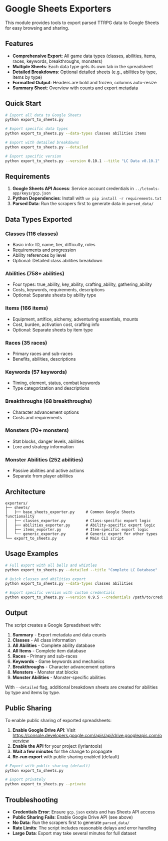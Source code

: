 # Google Sheets Exporters

This module provides tools to export parsed TTRPG data to Google Sheets for easy browsing and sharing.

## Features

- **Comprehensive Export**: All game data types (classes, abilities, items, races, keywords, breakthroughs, monsters)
- **Multiple Sheets**: Each data type gets its own tab in the spreadsheet
- **Detailed Breakdowns**: Optional detailed sheets (e.g., abilities by type, items by type)
- **Formatted Output**: Headers are bold and frozen, columns auto-resize
- **Summary Sheet**: Overview with counts and export metadata

## Quick Start

```bash
# Export all data to Google Sheets
python export_to_sheets.py

# Export specific data types
python export_to_sheets.py --data-types classes abilities items

# Export with detailed breakdowns
python export_to_sheets.py --detailed

# Export specific version
python export_to_sheets.py --version 0.10.1 --title "LC Data v0.10.1"
```

## Requirements

1. **Google Sheets API Access**: Service account credentials in `../lctools-app/keys/gcp.json`
2. **Python Dependencies**: Install with `uv pip install -r requirements.txt`
3. **Parsed Data**: Run the scrapers first to generate data in `parsed_data/`

## Data Types Exported

### Classes (116 classes)
- Basic info: ID, name, tier, difficulty, roles
- Requirements and progression
- Ability references by level
- Optional: Detailed class abilities breakdown

### Abilities (758+ abilities)
- Four types: true_ability, key_ability, crafting_ability, gathering_ability  
- Costs, keywords, requirements, descriptions
- Optional: Separate sheets by ability type

### Items (166 items)
- Equipment, artifice, alchemy, adventuring essentials, mounts
- Cost, burden, activation cost, crafting info
- Optional: Separate sheets by item type

### Races (35 races)
- Primary races and sub-races
- Benefits, abilities, descriptions

### Keywords (57 keywords)
- Timing, element, status, combat keywords
- Type categorization and descriptions

### Breakthroughs (68 breakthroughs)
- Character advancement options
- Costs and requirements

### Monsters (70+ monsters)
- Stat blocks, danger levels, abilities
- Lore and strategy information

### Monster Abilities (252 abilities)
- Passive abilities and active actions
- Separate from player abilities

## Architecture

```
exporters/
├── sheets/
│   ├── base_sheets_exporter.py     # Common Google Sheets functionality
│   ├── classes_exporter.py         # Class-specific export logic
│   ├── abilities_exporter.py       # Ability-specific export logic  
│   ├── items_exporter.py           # Item-specific export logic
│   └── generic_exporter.py         # Generic export for other types
└── export_to_sheets.py             # Main CLI script
```

## Usage Examples

```bash
# Full export with all bells and whistles
python export_to_sheets.py --detailed --title "Complete LC Database"

# Quick classes and abilities export
python export_to_sheets.py --data-types classes abilities

# Export specific version with custom credentials
python export_to_sheets.py --version 0.9.5 --credentials /path/to/creds.json
```

## Output

The script creates a Google Spreadsheet with:

1. **Summary** - Export metadata and data counts
2. **Classes** - All class information
3. **All Abilities** - Complete ability database
4. **All Items** - Complete item database  
5. **Races** - Primary and sub-races
6. **Keywords** - Game keywords and mechanics
7. **Breakthroughs** - Character advancement options
8. **Monsters** - Monster stat blocks
9. **Monster Abilities** - Monster-specific abilities

With `--detailed` flag, additional breakdown sheets are created for abilities by type and items by type.

## Public Sharing

To enable public sharing of exported spreadsheets:

1. **Enable Google Drive API**: Visit https://console.developers.google.com/apis/api/drive.googleapis.com/overview
2. **Enable the API** for your project (lyriantools)
3. **Wait a few minutes** for the change to propagate
4. **Re-run export** with public sharing enabled (default)

```bash
# Export with public sharing (default)
python export_to_sheets.py

# Export privately
python export_to_sheets.py --private
```

## Troubleshooting

- **Credentials Error**: Ensure `gcp.json` exists and has Sheets API access
- **Public Sharing Fails**: Enable Google Drive API (see above)
- **No Data**: Run the scrapers first to generate `parsed_data/`
- **Rate Limits**: The script includes reasonable delays and error handling
- **Large Data**: Export may take several minutes for full dataset